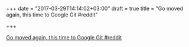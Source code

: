 +++
date = "2017-03-29T14:14:02+03:00"
draft = true
title = "Go moved again, this time to Google Git  #reddit"

+++

<p><a href="https://t.co/DYQwSAVvnU">Go moved again, this time to Google Git  #reddit</a></p>